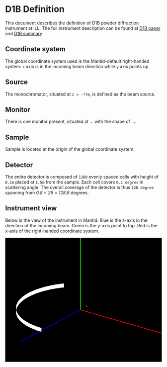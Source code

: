 # D1B Definition

This document describes the definition of D1B powder diffraction instrument at ILL.
The full instrument description can be found at 
[D1B paper](http://iopscience.iop.org/article/10.1088/1742-6596/549/1/012003/pdf "D1B") and [D1B summary](https://www.ill.eu/instruments-support/instruments-groups/instruments/d1b/description/instrument-layout/)

## Coordinate system

The global coordinate system used is the Mantid-default right-handed system: `z` axis is in the incoming beam direction while `y` axis points up. 

## Source

The monochromator, situated at `z = -??m`, is defined as the beam source. 

## Monitor

There is one monitor present, situated at ... with the shape of ....

## Sample

Sample is located at the origin of the global coordinate system.

## Detector

The entire detector is composed of `1280` evenly spaced cells with height of `0.1m` placed at `1.5m` from the sample. Each cell covers `0.1 degree` in scattering angle. The overall coverage of the detector is thus `128 degree` spanning from *0.8 < 2&theta; < 128.8* degrees.

## Instrument view

Below is the view of the instrument in Mantid. Blue is the z-axis in the direction of the incoming beam. Green is the y-axis point to top. Red is the x-axis of the right-handed coordinate system.

![D1B][image-id]
	
[image-id]: D1B.png "D1B in Mantid" 

